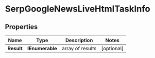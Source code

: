 # SerpGoogleNewsLiveHtmlTaskInfo


## Properties

| Name | Type | Description | Notes |
|------------ | ------------- | ------------- | -------------|
**Result** | **IEnumerable<SerpGoogleNewsLiveHtmlResultInfo>** | array of results |[optional]|